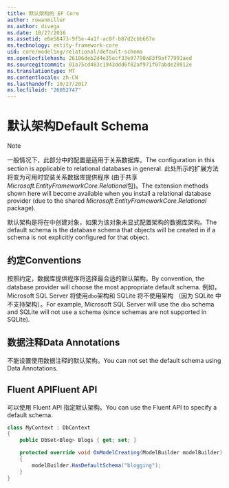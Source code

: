 ```yaml
---
title: 默认架构的 EF Core
author: rowanmiller
ms.author: divega
ms.date: 10/27/2016
ms.assetid: e6e58473-9f5e-4a1f-ac0f-b87d2cbb667e
ms.technology: entity-framework-core
uid: core/modeling/relational/default-schema
ms.openlocfilehash: 26106deb2d4e35ecf33e97790a83f9af77991aed
ms.sourcegitcommit: 01a75cd483c1943ddd6f82af971f07abde20912e
ms.translationtype: MT
ms.contentlocale: zh-CN
ms.lasthandoff: 10/27/2017
ms.locfileid: "26052747"
---
```

# <a name="default-schema"></a><span data-ttu-id="c099d-102">默认架构</span><span class="sxs-lookup"><span data-stu-id="c099d-102">Default Schema</span></span>

> [!NOTE]  
> <span data-ttu-id="c099d-103">一般情况下，此部分中的配置是适用于关系数据库。</span><span class="sxs-lookup"><span data-stu-id="c099d-103">The configuration in this section is applicable to relational databases in general.</span></span> <span data-ttu-id="c099d-104">此处所示的扩展方法将变为可用时安装关系数据库提供程序 (由于共享*Microsoft.EntityFrameworkCore.Relational*包)。</span><span class="sxs-lookup"><span data-stu-id="c099d-104">The extension methods shown here will become available when you install a relational database provider (due to the shared *Microsoft.EntityFrameworkCore.Relational* package).</span></span>

<span data-ttu-id="c099d-105">默认架构是将在中创建对象，如果为该对象未显式配置架构的数据库架构。</span><span class="sxs-lookup"><span data-stu-id="c099d-105">The default schema is the database schema that objects will be created in if a schema is not explicitly configured for that object.</span></span>

## <a name="conventions"></a><span data-ttu-id="c099d-106">约定</span><span class="sxs-lookup"><span data-stu-id="c099d-106">Conventions</span></span>

<span data-ttu-id="c099d-107">按照约定，数据库提供程序将选择最合适的默认架构。</span><span class="sxs-lookup"><span data-stu-id="c099d-107">By convention, the database provider will choose the most appropriate default schema.</span></span> <span data-ttu-id="c099d-108">例如，Microsoft SQL Server 将使用`dbo`架构和 SQLite 将不使用架构 （因为 SQLite 中不支持架构）。</span><span class="sxs-lookup"><span data-stu-id="c099d-108">For example, Microsoft SQL Server will use the `dbo` schema and SQLite will not use a schema (since schemas are not supported in SQLite).</span></span>

## <a name="data-annotations"></a><span data-ttu-id="c099d-109">数据注释</span><span class="sxs-lookup"><span data-stu-id="c099d-109">Data Annotations</span></span>

<span data-ttu-id="c099d-110">不能设置使用数据注释的默认架构。</span><span class="sxs-lookup"><span data-stu-id="c099d-110">You can not set the default schema using Data Annotations.</span></span>

## <a name="fluent-api"></a><span data-ttu-id="c099d-111">Fluent API</span><span class="sxs-lookup"><span data-stu-id="c099d-111">Fluent API</span></span>

<span data-ttu-id="c099d-112">可以使用 Fluent API 指定默认架构。</span><span class="sxs-lookup"><span data-stu-id="c099d-112">You can use the Fluent API to specify a default schema.</span></span>

<!-- [!code-csharp[Main](samples/core/relational/Modeling/FluentAPI/Samples/Relational/DefaultSchema.cs?highlight=7)] -->
``` csharp
class MyContext : DbContext
{
    public DbSet<Blog> Blogs { get; set; }

    protected override void OnModelCreating(ModelBuilder modelBuilder)
    {
        modelBuilder.HasDefaultSchema("blogging");
    }
}
```
